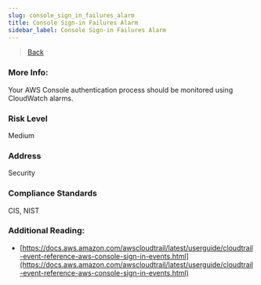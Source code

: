 ```yaml
---
slug: console_sign_in_failures_alarm
title: Console Sign-in Failures Alarm
sidebar_label: Console Sign-in Failures Alarm
---
```

> [Back](../../cloudwatchmonitoring)

### More Info:
Your AWS Console authentication process should be monitored using CloudWatch alarms.

### Risk Level
Medium

### Address
Security

### Compliance Standards
CIS, NIST

### Additional Reading:
- [https://docs.aws.amazon.com/awscloudtrail/latest/userguide/cloudtrail-event-reference-aws-console-sign-in-events.html](https://docs.aws.amazon.com/awscloudtrail/latest/userguide/cloudtrail-event-reference-aws-console-sign-in-events.html) 
